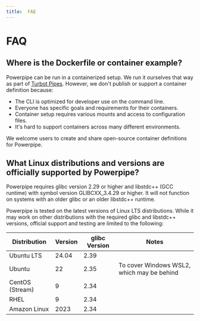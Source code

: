 ```yaml
---
title:  FAQ
---
```


# FAQ

## Where is the Dockerfile or container example?

Powerpipe can be run in a containerized setup. We run it ourselves that way as part of [Turbot Pipes](https://turbot.com/pipes). However, we don't publish or support a container definition because:

* The CLI is optimized for developer use on the command line.
* Everyone has specific goals and requirements for their containers.
* Container setup requires various mounts and access to configuration files.
* It's hard to support containers across many different environments.

We welcome users to create and share open-source container definitions for Powerpipe.

## What Linux distributions and versions are officially supported by Powerpipe?

Powerpipe requires glibc version 2.29 or higher and libstdc++ (GCC runtime) with symbol version GLIBCXX_3.4.29 or higher. It will not function on systems with an older glibc or an older libstdc++ runtime.

Powerpipe is tested on the latest versions of Linux LTS distributions. While it may work on other distributions with the required glibc and libstdc++ versions, official support and testing are limited to the following:


| Distribution       | Version | glibc Version | Notes                                                   |
|--------------------|---------|---------------|---------------------------------------------------------|
| Ubuntu LTS         | 24.04   | 2.39          |                                                         |
| Ubuntu             | 22      | 2.35          | To cover Windows WSL2, which may be behind              |
| CentOS (Stream)    | 9       | 2.34          |                                                         |
| RHEL               | 9       | 2.34          |                                                         |
| Amazon Linux       | 2023    | 2.34          |                                                         |
